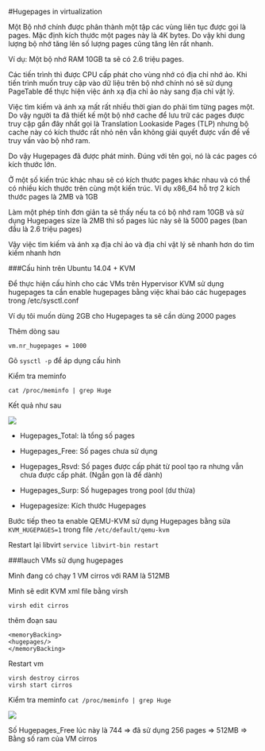 #Hugepages in virtualization

Một Bộ nhớ chính được phân thành một tập các vùng liên tục được gọi là pages. Mặc định kích thước một pages này là 4K bytes. Do vậy khi dung lượng bộ nhớ tăng lên số lượng pages cũng tăng lên rất nhanh.

Ví dụ: Một bộ nhớ  RAM 10GB  ta sẽ có 2.6 triệu pages.


Các tiến trình thì được CPU cấp phát cho vùng nhớ có địa chỉ nhớ ảo.
Khi tiến trình muốn truy cập vào dữ liệu trên bộ nhớ chính nó sẽ sử dụng PageTable để thực hiện việc ánh xạ địa chỉ ảo này sang địa chỉ vật lý.

Việc tìm kiếm và ánh xạ mất rất nhiều thời gian do phải tìm từng pages một. Do vậy người ta đã thiết kế một bộ nhớ cache để  lưu trữ các pages được truy cập gần đây nhất gọi là Translation Lookaside Pages (TLP) nhưng bộ cache này có kích thước rất nhỏ nên vẫn không giải quyết được vấn đề về truy vấn vào bộ nhớ ram.

Do vậy Hugepages đã được phát minh. Đúng với tên gọi, nó là các pages có kích thước lớn.

Ở một số kiến trúc khác nhau sẽ có kích thước pages khác nhau và có thể có nhiều kích thước trên cùng một kiến trúc. Ví dụ x86_64 hỗ trợ 2 kích thước pages là 2MB và 1GB

Làm một phép tính đơn giản ta sẽ thấy nếu ta có bộ nhớ ram 10GB và sử dụng Hugepages size là 2MB thì số pages lúc này sẽ là 5000 pages (ban đầu là 2.6 triệu pages)

Vậy việc tìm kiếm và ánh xạ địa chỉ ảo và địa chỉ vật lý sẽ nhanh hơn do tìm kiếm nhanh hơn


###Cấu hình trên Ubuntu 14.04 + KVM

Để thực hiện cấu hình cho các VMs trên Hypervisor KVM sử  dụng hugepages ta cần enable hugepages bằng việc khai báo các hugepages trong /etc/sysctl.conf

Ví dụ tôi muốn dùng 2GB cho Hugepages ta sẽ cần dùng 2000 pages

Thêm dòng sau

```
vm.nr_hugepages = 1000
```

Gõ `sysctl -p` để áp dụng cấu hình

Kiểm tra meminfo

`cat /proc/meminfo | grep Huge`

Kết quả như sau

<img src="http://i.imgur.com/KVDe4uW.png">

- Hugepages_Total: là tổng số pages

- Hugepages_Free: Số pages chưa sử dụng

- Hugepages_Rsvd: Số pages được cấp phát từ pool tạo ra nhưng vẫn chưa được cấp phát. (Ngắn gọn là để dành)

- Hugepages_Surp: Số hugepages trong pool (dư thừa)

- Hugepagesize: Kích thước Hugepages


Bước tiếp theo ta enable QEMU-KVM sử dụng Hugepages bằng sửa `KVM_HUGEPAGES=1` trong file `/etc/default/qemu-kvm`


Restart lại libvirt `service libvirt-bin restart`



###lauch VMs sử dụng hugepages

Mình đang có chạy 1 VM cirros với RAM là 512MB

Mình sẽ edit KVM xml file bằng virsh

`virsh edit cirros`

thêm đoạn sau

```
<memoryBacking>
<hugepages/>
</memoryBacking>

```

Restart vm

```
virsh destroy cirros
virsh start cirros

```


Kiểm tra meminfo `cat /proc/meminfo | grep Huge`

<img src="http://i.imgur.com/WGz2pin.png">

Số Hugepages_Free lúc này là 744 =>  đã sử dụng 256 pages => 512MB => Bằng số ram của VM cirros
